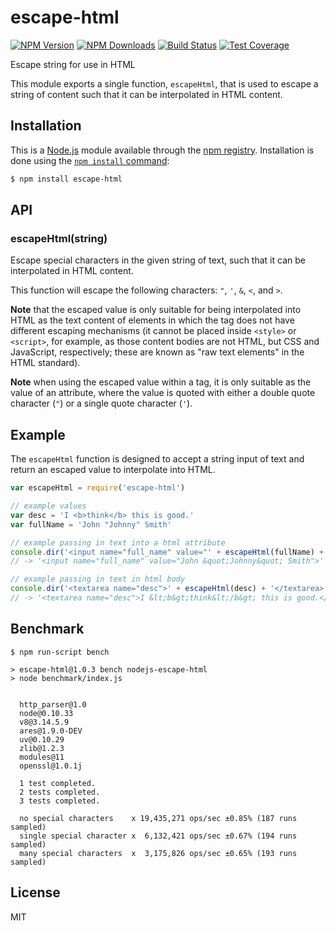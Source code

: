 # escape-html

[![NPM Version][npm-image]][npm-url]
[![NPM Downloads][downloads-image]][downloads-url]
[![Build Status][travis-image]][travis-url]
[![Test Coverage][coveralls-image]][coveralls-url]

  Escape string for use in HTML

This module exports a single function, `escapeHtml`, that is used to escape
a string of content such that it can be interpolated in HTML content.

## Installation

This is a [Node.js](https://nodejs.org/en/) module available through the
[npm registry](https://www.npmjs.com/). Installation is done using the
[`npm install` command](https://docs.npmjs.com/getting-started/installing-npm-packages-locally):

```bash
$ npm install escape-html
```

## API

### escapeHtml(string)

Escape special characters in the given string of text, such that it can be
interpolated in HTML content.

This function will escape the following characters: `"`, `'`, `&`, `<`, and
`>`.

**Note** that the escaped value is only suitable for being interpolated into
HTML as the text content of elements in which the tag does not have different
escaping mechanisms (it cannot be placed inside `<style>` or `<script>`, for
example, as those content bodies are not HTML, but CSS and JavaScript,
respectively; these are known as "raw text elements" in the HTML standard).

**Note** when using the escaped value within a tag, it is only suitable as
the value of an attribute, where the value is quoted with either a double
quote character (`"`) or a single quote character (`'`).

## Example

The `escapeHtml` function is designed to accept a string input of text and
return an escaped value to interpolate into HTML.

```js
var escapeHtml = require('escape-html')

// example values
var desc = 'I <b>think</b> this is good.'
var fullName = 'John "Johnny" Smith'

// example passing in text into a html attribute
console.dir('<input name="full_name" value="' + escapeHtml(fullName) + '">')
// -> '<input name="full_name" value="John &quot;Johnny&quot; Smith">'

// example passing in text in html body
console.dir('<textarea name="desc">' + escapeHtml(desc) + '</textarea>')
// -> '<textarea name="desc">I &lt;b&gt;think&lt;/b&gt; this is good.</textarea>'
```

## Benchmark

```
$ npm run-script bench

> escape-html@1.0.3 bench nodejs-escape-html
> node benchmark/index.js


  http_parser@1.0
  node@0.10.33
  v8@3.14.5.9
  ares@1.9.0-DEV
  uv@0.10.29
  zlib@1.2.3
  modules@11
  openssl@1.0.1j

  1 test completed.
  2 tests completed.
  3 tests completed.

  no special characters    x 19,435,271 ops/sec ±0.85% (187 runs sampled)
  single special character x  6,132,421 ops/sec ±0.67% (194 runs sampled)
  many special characters  x  3,175,826 ops/sec ±0.65% (193 runs sampled)
```

## License

  MIT

[coveralls-image]: https://img.shields.io/coveralls/component/escape-html/master.svg
[coveralls-url]: https://coveralls.io/r/component/escape-html?branch=master
[downloads-image]: https://img.shields.io/npm/dm/escape-html.svg
[downloads-url]: https://npmjs.org/package/escape-html
[npm-image]: https://img.shields.io/npm/v/escape-html.svg
[npm-url]: https://npmjs.org/package/escape-html
[travis-image]: https://img.shields.io/travis/component/escape-html/master.svg
[travis-url]: https://travis-ci.org/component/escape-html
